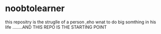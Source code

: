# noobtolearner
this repositry is the struglle of a person ,eho wnat to do big somthing in his life ........AND THIS REPO IS THE STARTING POINT
